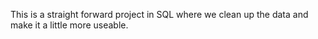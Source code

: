 This is a straight forward project in SQL where we clean up the data and make it a little more useable.

